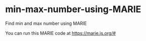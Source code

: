 # min-max-number-using-MARIE
Find min and max number using MARIE

You can run this MARIE code at https://marie.js.org/#
